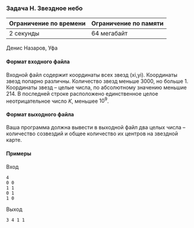 

### Задача H. Звездное небо

| Ограничение по времени      | Ограничение по памяти         |
|:----------------------------|:------------------------------|
|2 секунды|64 мегабайт|

Денис Назаров, Уфа

#### Формат входного файла

Входной файл содержит координаты всех звезд (xi,yi). Координаты звезд попарно различны. Количество звезд меньше 3000, но больше 1. Координаты звезд – целые числа, по абсолютному значению меньшие 214. В последней строке расположено единственное целое неотрицательное число $K$, меньшее $10^9$.


#### Формат выходного файла

Ваша программа должна вывести в выходной файл два целых числа – количество созвездий и общее количество их центров на звездной карте.

#### Примеры

Вход
```
4
0 0
1 1
0 1
1 0
```

Выход
```
3 4 1 1
```

